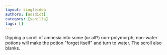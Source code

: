 ```yaml
---
layout: singleidea
authors: [aosdict]
category: [vanilla]
tags: []
---
```

Dipping a scroll of amnesia into some (or all?) non-polymorph, non-water potions will make the potion "forget itself" and turn to water. The scroll also blanks.
